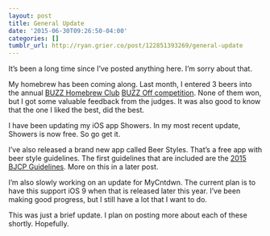 ```yaml
---
layout: post
title: General Update
date: '2015-06-30T09:26:50-04:00'
categories: []
tumblr_url: http://ryan.grier.co/post/122851393269/general-update
---
```

It’s been a long time since I’ve posted anything here. I’m sorry about that.

My homebrew has been coming along. Last month, I entered 3 beers into the annual [BUZZ Homebrew Club](https://sites.google.com/site/buzzhomebrewclub/) [BUZZ Off competition](https://sites.google.com/site/buzzhomebrewclub/buzzoff). None of them won, but I got some valuable feedback from the judges. It was also good to know that the one I liked the best, did the best.

I have been updating my iOS app Showers. In my most recent update, Showers is now free. So go get it.

I’ve also released a brand new app called Beer Styles. That’s a free app with beer style guidelines. The first guidelines that are included are the [2015 BJCP Guidelines](https://www.bjcp.org/). More on this in a later post.

I’m also slowly working on an update for MyCntdwn. The current plan is to have this support iOS 9 when that is released later this year. I’ve been making good progress, but I still have a lot that I want to do.

This was just a brief update. I plan on posting more about each of these shortly. Hopefully.
